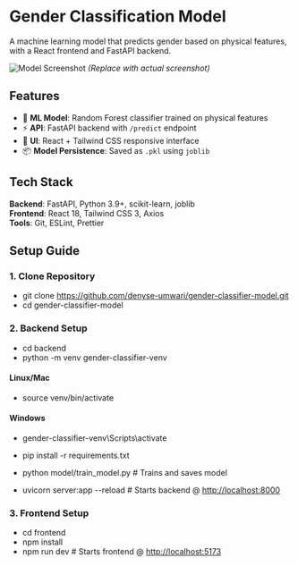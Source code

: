 # Gender Classification Model

A machine learning model that predicts gender based on physical features, with a React frontend and FastAPI backend.

![Model Screenshot](./screenshot.png) *(Replace with actual screenshot)*

## Features

- 🧠 **ML Model**: Random Forest classifier trained on physical features
- ⚡ **API**: FastAPI backend with `/predict` endpoint
- 💅 **UI**: React + Tailwind CSS responsive interface
- 📦 **Model Persistence**: Saved as `.pkl` using `joblib`

## Tech Stack

**Backend**: FastAPI, Python 3.9+, scikit-learn, joblib  
**Frontend**: React 18, Tailwind CSS 3, Axios  
**Tools**: Git, ESLint, Prettier

## Setup Guide

### 1. Clone Repository

- git clone <https://github.com/denyse-umwari/gender-classifier-model.git>
- cd gender-classifier-model

### 2. Backend Setup

- cd backend
- python -m venv gender-classifier-venv

#### Linux/Mac

- source venv/bin/activate

#### Windows

- gender-classifier-venv\Scripts\activate

- pip install -r requirements.txt
- python model/train_model.py  # Trains and saves model
- uvicorn server:app --reload  # Starts backend @ <http://localhost:8000>

### 3. Frontend Setup

- cd frontend
- npm install
- npm run dev  # Starts frontend @ <http://localhost:5173>
